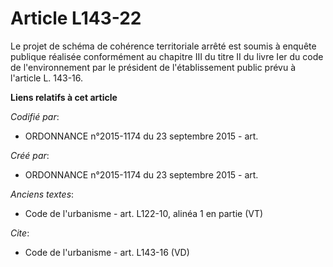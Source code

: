 # Article L143-22

Le projet de schéma de cohérence territoriale arrêté est soumis à enquête publique réalisée conformément au chapitre III du
titre II du livre Ier du code de l'environnement par le président de l'établissement public prévu à l'article L. 143-16.

**Liens relatifs à cet article**

_Codifié par_:

  - ORDONNANCE n°2015-1174 du 23 septembre 2015 - art.

_Créé par_:

  - ORDONNANCE n°2015-1174 du 23 septembre 2015 - art.

_Anciens textes_:

  - Code de l'urbanisme - art. L122-10, alinéa 1 en partie (VT)

_Cite_:

  - Code de l'urbanisme - art. L143-16 (VD)
